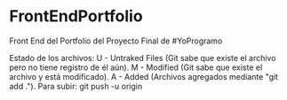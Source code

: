 # FrontEndPortfolio
Front End del Portfolio del Proyecto Final de #YoProgramo 


Estado de los archivos:
U - Untraked Files (Git sabe que existe el archivo pero no tiene registro de él aún).
M - Modified (Git sabe que existe el archivo y está modificado).
A - Added (Archivos agregados mediante "git add .").
Para subir: git push -u origin
